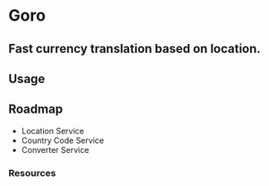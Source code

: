 # Goro

## Fast currency translation based on location.

## Usage

## Roadmap

* Location Service
* Country Code Service
* Converter Service

### Resources
